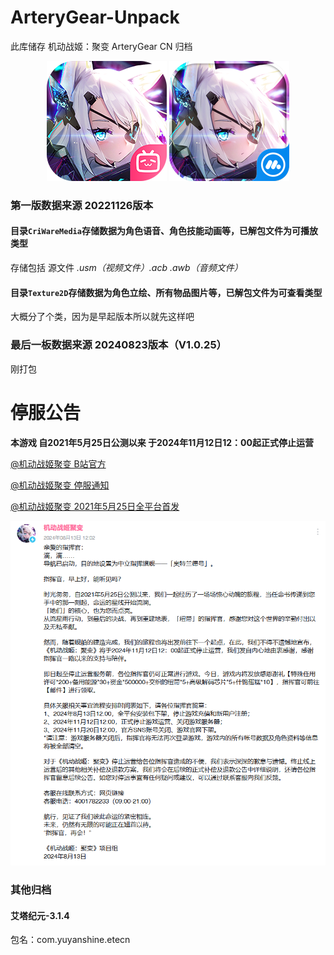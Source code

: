 ArteryGear-Unpack
===
此库储存 机动战姬：聚变 ArteryGear CN  归档


<div align=center>
<img src=".\pic0\go.OtakuGames.ArteryGear.bilibili.png">
<img src=".\pic0\com.bilibili.arterygear.yofun.mumu.png">
</div>

### 第一版数据来源 20221126版本

#### 目录`CriWareMedia`存储数据为角色语音、角色技能动画等，已解包文件为可播放类型

存储包括 源文件 *.usm（视频文件）.acb .awb（音频文件）*

#### 目录`Texture2D`存储数据为角色立绘、所有物品图片等，已解包文件为可查看类型

大概分了个类，因为是早起版本所以就先这样吧

### 最后一板数据来源 20240823版本（V1.0.25）

刚打包

# 停服公告

**本游戏 自2021年5月25日公测以来 于2024年11月12日12：00起正式停止运营**

[@机动战姬聚变 B站官方](https://space.bilibili.com/596101392)

[@机动战姬聚变 停服通知](https://t.bilibili.com/965007554372435993)

[@机动战姬聚变 2021年5月25日全平台首发](https://game.bilibili.com/AG/news.html#detail=7794)

![停服公告](.\pic0\0.png)

### 其他归档

#### 艾塔纪元-3.1.4

包名：com.yuyanshine.etecn